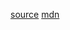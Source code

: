 [source](https://www.sitepoint.com/lodash-features-replace-es6/)
[mdn](https://developer.mozilla.org/docs/Web/JavaScript/Reference/Operators/Spread_operator)
